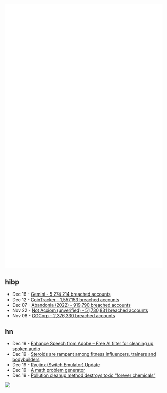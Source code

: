 ![Metrics](https://raw.githubusercontent.com/phixion/phixion/master/metrics.svg)

## hibp

<!--
for https://github.com/phixion/phixion/blob/main/.github/workflows/feeds.yml
-->
<!--START_SECTION:haveibeenpwnd-->
- Dec 16 - [Gemini - 5,274,214 breached accounts](https://haveibeenpwned.com/PwnedWebsites#Gemini)
- Dec 12 - [CoinTracker - 1,557,153 breached accounts](https://haveibeenpwned.com/PwnedWebsites#CoinTracker)
- Dec 07 - [Abandonia (2022) - 919,790 breached accounts](https://haveibeenpwned.com/PwnedWebsites#Abandonia2022)
- Nov 22 - [Not Acxiom (unverified) - 51,730,831 breached accounts](https://haveibeenpwned.com/PwnedWebsites#NotAcxiom)
- Nov 08 - [GGCorp - 2,376,330 breached accounts](https://haveibeenpwned.com/PwnedWebsites#GGCorp)
<!--END_SECTION:haveibeenpwnd-->

## hn

<!--
for https://github.com/phixion/phixion/blob/main/.github/workflows/feeds.yml
-->
<!--START_SECTION:hn-->
- Dec 19 - [Enhance Speech from Adobe – Free AI filter for cleaning up spoken audio](https://podcast.adobe.com/enhance)
- Dec 19 - [Steroids are rampant among fitness influencers, trainers and bodybuilders](https://www.insider.com/fitness-influencers-steroids-secret-dangerous-body-dysmorphia)
- Dec 19 - [Ryujinx (Switch Emulator) Update](https://blog.ryujinx.org/progress-report-november-2022/)
- Dec 19 - [A math problem generator](https://github.com/lukew3/mathgenerator)
- Dec 19 - [Pollution cleanup method destroys toxic “forever chemicals”](https://news.ucr.edu/articles/2022/12/12/pollution-cleanup-method-destroys-toxic-forever-chemicals)
<!--END_SECTION:hn-->

<!--
for https://yhype.me
-->
![](https://hit.yhype.me/github/profile?user_id=13013670)
